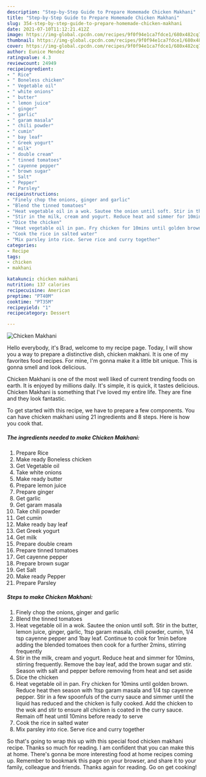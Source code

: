 ```yaml
---
description: "Step-by-Step Guide to Prepare Homemade Chicken Makhani"
title: "Step-by-Step Guide to Prepare Homemade Chicken Makhani"
slug: 354-step-by-step-guide-to-prepare-homemade-chicken-makhani
date: 2021-07-10T11:12:21.412Z
image: https://img-global.cpcdn.com/recipes/9f0f94e1ca7fdce1/680x482cq70/chicken-makhani-recipe-main-photo.jpg
thumbnail: https://img-global.cpcdn.com/recipes/9f0f94e1ca7fdce1/680x482cq70/chicken-makhani-recipe-main-photo.jpg
cover: https://img-global.cpcdn.com/recipes/9f0f94e1ca7fdce1/680x482cq70/chicken-makhani-recipe-main-photo.jpg
author: Eunice Mendez
ratingvalue: 4.3
reviewcount: 24949
recipeingredient:
- " Rice"
- " Boneless chicken"
- " Vegetable oil"
- " white onions"
- " butter"
- " lemon juice"
- " ginger"
- " garlic"
- " garam masala"
- " chili powder"
- " cumin"
- " bay leaf"
- " Greek yogurt"
- " milk"
- " double cream"
- " tinned tomatoes"
- " cayenne pepper"
- " brown sugar"
- " Salt"
- " Pepper"
- " Parsley"
recipeinstructions:
- "Finely chop the onions, ginger and garlic"
- "Blend the tinned tomatoes"
- "Heat vegetable oil in a wok. Sautee the onion until soft. Stir in the butter, lemon juice, ginger, garlic, 1tsp garam masala, chili powder, cumin, 1/4 tsp cayenne pepper and 1bay leaf. Continue to cook for 1min before adding the blended tomatoes then cook for a further 2mins, stirring frequently"
- "Stir in the milk, cream and yogurt. Reduce heat and simmer for 10mins, stirring frequently. Remove the bay leaf, add the brown sugar and stir. Season with salt and pepper before removing from heat and set aside"
- "Dice the chicken"
- "Heat vegetable oil in pan. Fry chicken for 10mins until golden brown. Reduce heat then season with 1tsp garam masala and 1/4 tsp cayenne pepper. Stir in a few spoonfuls of the curry sauce and simmer until the liquid has reduced and the chicken is fully cooked. Add the chicken to the wok and stir to ensure all chicken is coated in the curry sauce. Remain off heat until 10mins before ready to serve"
- "Cook the rice in salted water"
- "Mix parsley into rice. Serve rice and curry together"
categories:
- Recipe
tags:
- chicken
- makhani

katakunci: chicken makhani 
nutrition: 137 calories
recipecuisine: American
preptime: "PT40M"
cooktime: "PT35M"
recipeyield: "1"
recipecategory: Dessert

---
```



![Chicken Makhani](https://img-global.cpcdn.com/recipes/9f0f94e1ca7fdce1/680x482cq70/chicken-makhani-recipe-main-photo.jpg)

Hello everybody, it's Brad, welcome to my recipe page. Today, I will show you a way to prepare a distinctive dish, chicken makhani. It is one of my favorites food recipes. For mine, I'm gonna make it a little bit unique. This is gonna smell and look delicious.



Chicken Makhani is one of the most well liked of current trending foods on earth. It is enjoyed by millions daily. It's simple, it is quick, it tastes delicious. Chicken Makhani is something that I've loved my entire life. They are fine and they look fantastic.


To get started with this recipe, we have to prepare a few components. You can have chicken makhani using 21 ingredients and 8 steps. Here is how you cook that.

<!--inarticleads1-->

##### The ingredients needed to make Chicken Makhani:

1. Prepare  Rice
1. Make ready  Boneless chicken
1. Get  Vegetable oil
1. Take  white onions
1. Make ready  butter
1. Prepare  lemon juice
1. Prepare  ginger
1. Get  garlic
1. Get  garam masala
1. Take  chili powder
1. Get  cumin
1. Make ready  bay leaf
1. Get  Greek yogurt
1. Get  milk
1. Prepare  double cream
1. Prepare  tinned tomatoes
1. Get  cayenne pepper
1. Prepare  brown sugar
1. Get  Salt
1. Make ready  Pepper
1. Prepare  Parsley




<!--inarticleads2-->

##### Steps to make Chicken Makhani:

1. Finely chop the onions, ginger and garlic
1. Blend the tinned tomatoes
1. Heat vegetable oil in a wok. Sautee the onion until soft. Stir in the butter, lemon juice, ginger, garlic, 1tsp garam masala, chili powder, cumin, 1/4 tsp cayenne pepper and 1bay leaf. Continue to cook for 1min before adding the blended tomatoes then cook for a further 2mins, stirring frequently
1. Stir in the milk, cream and yogurt. Reduce heat and simmer for 10mins, stirring frequently. Remove the bay leaf, add the brown sugar and stir. Season with salt and pepper before removing from heat and set aside
1. Dice the chicken
1. Heat vegetable oil in pan. Fry chicken for 10mins until golden brown. Reduce heat then season with 1tsp garam masala and 1/4 tsp cayenne pepper. Stir in a few spoonfuls of the curry sauce and simmer until the liquid has reduced and the chicken is fully cooked. Add the chicken to the wok and stir to ensure all chicken is coated in the curry sauce. Remain off heat until 10mins before ready to serve
1. Cook the rice in salted water
1. Mix parsley into rice. Serve rice and curry together




So that's going to wrap this up with this special food chicken makhani recipe. Thanks so much for reading. I am confident that you can make this at home. There's gonna be more interesting food at home recipes coming up. Remember to bookmark this page on your browser, and share it to your family, colleague and friends. Thanks again for reading. Go on get cooking!
